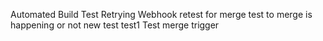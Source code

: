Automated Build Test
Retrying Webhook
retest for merge 
test to merge is happening or not 
new test
test1
Test merge trigger
